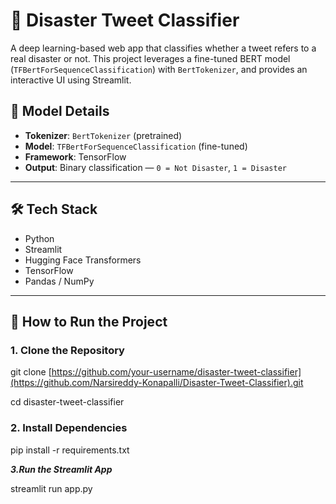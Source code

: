 # 🚨 Disaster Tweet Classifier

A deep learning-based web app that classifies whether a tweet refers to a real disaster or not. This project leverages a fine-tuned BERT model (`TFBertForSequenceClassification`) with `BertTokenizer`, and provides an interactive UI using Streamlit.


## 🧠 Model Details

- **Tokenizer**: `BertTokenizer` (pretrained)
- **Model**: `TFBertForSequenceClassification` (fine-tuned)
- **Framework**: TensorFlow
- **Output**: Binary classification — `0 = Not Disaster`, `1 = Disaster`

---

## 🛠️ Tech Stack

- Python  
- Streamlit  
- Hugging Face Transformers  
- TensorFlow  
- Pandas / NumPy  

---

## 🚀 How to Run the Project

### 1. Clone the Repository
git clone [https://github.com/your-username/disaster-tweet-classifier](https://github.com/Narsireddy-Konapalli/Disaster-Tweet-Classifier).git

cd disaster-tweet-classifier

### 2. Install Dependencies
pip install -r requirements.txt


***3.Run the Streamlit App***

streamlit run app.py


